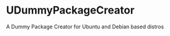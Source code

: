 UDummyPackageCreator
====================

A Dummy Package Creator for Ubuntu and Debian based distros
